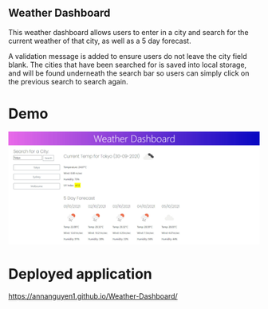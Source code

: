 ## Weather Dashboard

This weather dashboard allows users to enter in a city and search for the current weather of that city, as well as a 5 day forecast.

A validation message is added to ensure users do not leave the city field blank.
The cities that have been searched for is saved into local storage, and will be found underneath the search bar so users can simply click on the previous search to search again. 

# Demo 

![The weather app includes a search option, a list of cities, and a five-day forecast and current weather conditions for Tokyo.](./Assets/image/demo.jpg)

# Deployed application

https://annanguyen1.github.io/Weather-Dashboard/
